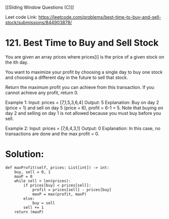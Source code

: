 [[Sliding Window Questions (C)]]

Leet code Link: https://leetcode.com/problems/best-time-to-buy-and-sell-stock/submissions/844903878/

# 121. Best Time to Buy and Sell Stock
You are given an array prices where prices[i] is the price of a given stock on the ith day.

You want to maximize your profit by choosing a single day to buy one stock and choosing a different day in the future to sell that stock.

Return the maximum profit you can achieve from this transaction. If you cannot achieve any profit, return 0.

Example 1:
Input: prices = [7,1,5,3,6,4]
Output: 5
Explanation: Buy on day 2 (price = 1) and sell on day 5 (price = 6), profit = 6-1 = 5.
Note that buying on day 2 and selling on day 1 is not allowed because you must buy before you sell.

Example 2:
Input: prices = [7,6,4,3,1]
Output: 0
Explanation: In this case, no transactions are done and the max profit = 0.

# Solution:
	def maxProfit(self, prices: List[int]) -> int: 
        buy, sell = 0, 1
        maxP = 0
        while sell < len(prices):
            if prices[buy] < prices[sell]:
                profit = prices[sell] - prices[buy]
                maxP = max(profit, maxP)
            else:
                buy = sell
            sell += 1
        return (maxP)